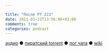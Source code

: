 ```yaml
---

title: "После РТ 223"
date: 2011-01-22T13:56:00+03:00
comments: true
categories: podcast
---
```

[аудио](http://cdn.radio-t.com/rt223post.mp3) ● [пиратский torrent](http://pirates.radio-t.com/torrents/rt223post.mp3.torrent) ● [лог чата](http://chat.radio-t.com/logs/radio-t-223.html) ● [wiki](http://wiki.radio-t.com/%D0%9F%D0%BE%D1%81%D0%BB%D0%B5_%D0%A0%D0%A2_223)<audio src="http://cdn.radio-t.com/rt223post.mp3" preload="none">
